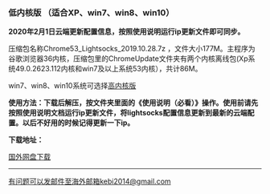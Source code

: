 ### 低内核版 （适合XP、win7、win8、win10）

**2020年2月1日云端更新配置信息，按照使用说明运行ip更新文件即可同步。**

压缩包名称Chrome53_Lightsocks_2019.10.28.7z ，文件大小177M。主程序为谷歌浏览器36内核，压缩包里的ChromeUpdate文件夹有两个内核离线包(Xp系统49.0.2623.112内核和win7及以上系统53内核），共计86M。

win7、win8、win10系统可选择[高内核版](https://github.com/Alvin9999/new-pac/wiki/%E9%AB%98%E5%86%85%E6%A0%B8%E7%89%88)

**使用方法：下载后解压，按文件夹里面的《使用说明（必看）》操作。使用前请先按照使用说明文档运行ip更新文件，将lightsocks配置信息更新到最新的云端配置。以后不好用的时候记得更新一下ip。**

**下载地址：**

[国外网盘下载](http://108.61.224.82/1028/Chrome53_Lightsocks_2019.10.28.7z) 

***

有问题可以发邮件至海外邮箱kebi2014@gmail.com
